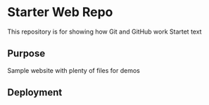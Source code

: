 # Starter Web Repo

This repository is for showing how Git and GitHub work
Startet text
## Purpose

Sample website with plenty of files for demos

## Deployment